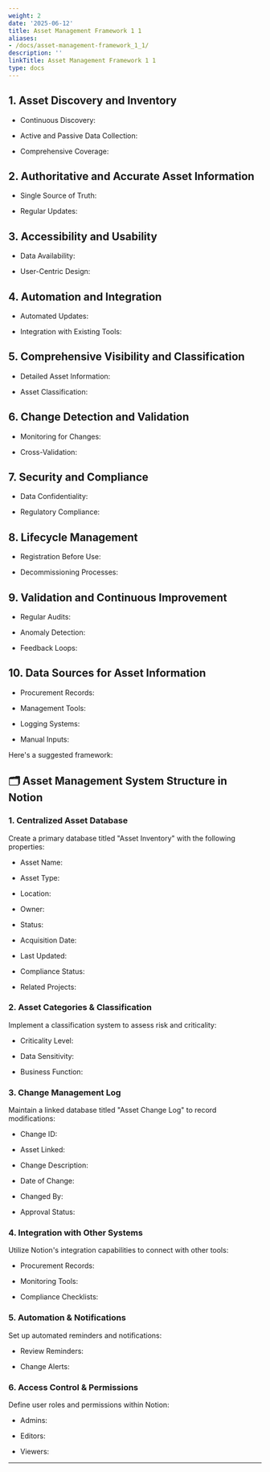 ```yaml
---
weight: 2
date: '2025-06-12'
title: Asset Management Framework 1 1
aliases:
- /docs/asset-management-framework_1_1/
description: ''
linkTitle: Asset Management Framework 1 1
type: docs
---
```


<!-- Unsupported block type: table_of_contents -->

<!-- Unsupported block type: divider -->

## 1. Asset Discovery and Inventory

- Continuous Discovery:

- Active and Passive Data Collection:

- Comprehensive Coverage:

<!-- Unsupported block type: divider -->

## 2. Authoritative and Accurate Asset Information

- Single Source of Truth:

- Regular Updates:

<!-- Unsupported block type: divider -->

## 3. Accessibility and Usability

- Data Availability:

- User-Centric Design:

<!-- Unsupported block type: divider -->

## 4. Automation and Integration

- Automated Updates:

- Integration with Existing Tools:

<!-- Unsupported block type: divider -->

## 5. Comprehensive Visibility and Classification

- Detailed Asset Information:

- Asset Classification:

<!-- Unsupported block type: divider -->

## 6. Change Detection and Validation

- Monitoring for Changes:

- Cross-Validation:

<!-- Unsupported block type: divider -->

## 7. Security and Compliance

- Data Confidentiality:

- Regulatory Compliance:

<!-- Unsupported block type: divider -->

## 8. Lifecycle Management

- Registration Before Use:

- Decommissioning Processes:

<!-- Unsupported block type: divider -->

## 9. Validation and Continuous Improvement

- Regular Audits:

- Anomaly Detection:

- Feedback Loops:

<!-- Unsupported block type: divider -->

## 10. Data Sources for Asset Information

- Procurement Records:

- Management Tools:

- Logging Systems:

- Manual Inputs:

<!-- Unsupported block type: divider -->

   

  

Here's a suggested framework:

<!-- Unsupported block type: divider -->

## 🗂️ Asset Management System Structure in Notion

### 1. Centralized Asset Database

Create a primary database titled "Asset Inventory" with the following properties:

- Asset Name:

- Asset Type:

- Location:

- Owner:

- Status:

- Acquisition Date:

- Last Updated:

- Compliance Status:

- Related Projects:

### 2. Asset Categories & Classification

Implement a classification system to assess risk and criticality:

- Criticality Level:

- Data Sensitivity:

- Business Function:

### 3. Change Management Log

Maintain a linked database titled "Asset Change Log" to record modifications:

- Change ID:

- Asset Linked:

- Change Description:

- Date of Change:

- Changed By:

- Approval Status:

### 4. Integration with Other Systems

Utilize Notion's integration capabilities to connect with other tools:

- Procurement Records:

- Monitoring Tools:

- Compliance Checklists:

### 5. Automation & Notifications

Set up automated reminders and notifications:

- Review Reminders:

- Change Alerts:

### 6. Access Control & Permissions

Define user roles and permissions within Notion:

- Admins:

- Editors:

- Viewers:

<!-- Unsupported block type: divider -->

- --



